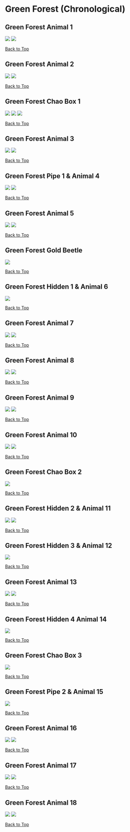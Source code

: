 # Green Forest (Chronological)

## Green Forest Animal 1
![](../GreenForest/Animal-1st-Far.webp)
![](../GreenForest/Animal-1st-Close.webp)

[Back to Top](#)

## Green Forest Animal 2
![](../GreenForest/Animal-2nd-Far.webp)
![](../GreenForest/Animal-2nd-Close.webp)

[Back to Top](#)

## Green Forest Chao Box 1
![](../GreenForest/Chaobox-1st-Far.webp)
![](../GreenForest/Chaobox-1st-Far2.webp)
![](../GreenForest/Chaobox-1st-Close.webp)

[Back to Top](#)

## Green Forest Animal 3
![](../GreenForest/Animal-3rd-Far.webp)
![](../GreenForest/Animal-3rd-Close.webp)

[Back to Top](#)

## Green Forest Pipe 1 & Animal 4
![](../GreenForest/Pipe-1st-Far.webp)
![](../GreenForest/Pipe-1st-Close.webp)

[Back to Top](#)

## Green Forest Animal 5
![](../GreenForest/Animal-5th-Far.webp)
![](../GreenForest/Animal-5th-Close.webp)

[Back to Top](#)

## Green Forest Gold Beetle
![](../GreenForest/GoldBeetle-Close.webp)

[Back to Top](#)

## Green Forest Hidden 1 & Animal 6
![](../GreenForest/Hidden-1st-Close.webp)

[Back to Top](#)

## Green Forest Animal 7
![](../GreenForest/Animal-7th-Far.webp)
![](../GreenForest/Animal-7th-Close.webp)

[Back to Top](#)

## Green Forest Animal 8
![](../GreenForest/Animal-8th-Far.webp)
![](../GreenForest/Animal-8th-Close.webp)

[Back to Top](#)

## Green Forest Animal 9
![](../GreenForest/Animal-9th-Far.webp)
![](../GreenForest/Animal-9th-Close.webp)

[Back to Top](#)

## Green Forest Animal 10
![](../GreenForest/Animal-10th-Far.webp)
![](../GreenForest/Animal-10th-Close.webp)

[Back to Top](#)

## Green Forest Chao Box 2
![](../GreenForest/Chaobox-2nd-Far.webp)

[Back to Top](#)

## Green Forest Hidden 2 & Animal 11
![](../GreenForest/Hidden-2nd-Far.webp)
![](../GreenForest/Hidden-2nd-Close.webp)

[Back to Top](#)

## Green Forest Hidden 3 & Animal 12
![](../GreenForest/Hidden-3rd-Close.webp)

[Back to Top](#)

## Green Forest Animal 13
![](../GreenForest/Animal-13th-Far.webp)
![](../GreenForest/Animal-13th-Close.webp)

[Back to Top](#)

## Green Forest Hidden 4 Animal 14
![](../GreenForest/Hidden-4th-Close.webp)

[Back to Top](#)

## Green Forest Chao Box 3
![](../GreenForest/Chaobox-3rd-Close.webp)

[Back to Top](#)

## Green Forest Pipe 2 & Animal 15
![](../GreenForest/Pipe-2nd-Close.webp)

[Back to Top](#)

## Green Forest Animal 16
![](../GreenForest/Animal-16th-Far.webp)
![](../GreenForest/Animal-16th-Close.webp)

[Back to Top](#)

## Green Forest Animal 17
![](../GreenForest/Animal-17th-Far.webp)
![](../GreenForest/Animal-17th-Close.webp)

[Back to Top](#)

## Green Forest Animal 18
![](../GreenForest/Animal-18th-Far.webp)
![](../GreenForest/Animal-18th-Close.webp)

[Back to Top](#)
